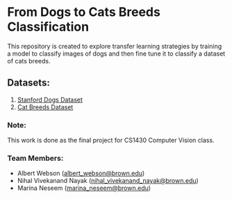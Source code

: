 # From Dogs to Cats Breeds Classification
This repository is created to explore transfer learning strategies by training a model to classify images of dogs and then fine tune it to classify a dataset of cats breeds.

## Datasets:
1. [Stanford Dogs Dataset](http://vision.stanford.edu/aditya86/ImageNetDogs/)
2. [Cat Breeds Dataset](https://www.kaggle.com/ma7555/cat-breeds-dataset#cats.csv)

### Note:
This work is done as the final project for CS1430 Computer Vision class.

### Team Members:
- Albert Webson (albert_webson@brown.edu)
- Nihal Vivekanand Nayak (nihal_vivekanand_nayak@brown.edu)
- Marina Neseem (marina_neseem@brown.edu)
